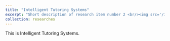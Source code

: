 ```yaml
---
title: "Intelligent Tutoring Systems"
excerpt: "Short description of research item number 2 <br/><img src='/images/500x300.png'>"
collection: researches
---
```


This is Intelligent Tutoring Systems. 
